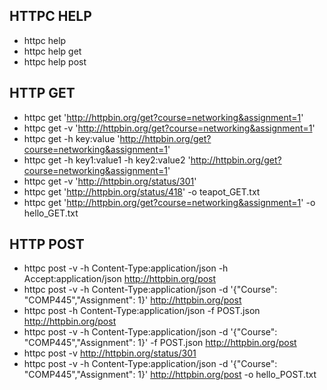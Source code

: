 ## HTTPC HELP

- httpc help
- httpc help get
- httpc help post

## HTTP GET

- httpc get 'http://httpbin.org/get?course=networking&assignment=1'
- httpc get -v 'http://httpbin.org/get?course=networking&assignment=1'
- httpc get -h key:value 'http://httpbin.org/get?course=networking&assignment=1'
- httpc get -h key1:value1 -h key2:value2 'http://httpbin.org/get?course=networking&assignment=1'
- httpc get -v 'http://httpbin.org/status/301'
- httpc get 'http://httpbin.org/status/418' -o teapot_GET.txt
- httpc get 'http://httpbin.org/get?course=networking&assignment=1' -o hello_GET.txt

## HTTP POST

- httpc post -v -h Content-Type:application/json -h Accept:application/json http://httpbin.org/post
- httpc post -v -h Content-Type:application/json -d '{"Course": "COMP445","Assignment": 1}' http://httpbin.org/post
- httpc post -h Content-Type:application/json -f POST.json http://httpbin.org/post
- httpc post -v -h Content-Type:application/json -d '{"Course": "COMP445","Assignment": 1}' -f POST.json http://httpbin.org/post
- httpc post -v http://httpbin.org/status/301
- httpc post -v -h Content-Type:application/json -d '{"Course": "COMP445","Assignment": 1}' http://httpbin.org/post -o hello_POST.txt
